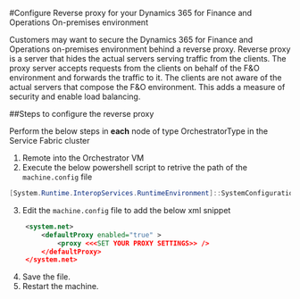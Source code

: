 #Configure Reverse proxy for your Dynamics 365 for Finance and Operations On-premises environment

Customers may want to secure the Dynamics 365 for Finance and Operations on-premises environment behind a reverse proxy. Reverse proxy is a server that hides the actual servers serving traffic from the clients. The proxy server accepts requests from the clients on behalf of the F&O environment and forwards the traffic to it. The clients are not aware of the actual servers that compose the F&O environment. This adds a measure of security and enable load balancing. 

##Steps to configure the reverse proxy

Perform the below steps in **each** node of type OrchestratorType in the Service Fabric cluster
1. Remote into the Orchestrator VM
2. Execute the below powershell script to retrive the path of the ```machine.config``` file

```Powershell
[System.Runtime.InteropServices.RuntimeEnvironment]::SystemConfigurationFile
```

3. Edit the ```machine.config``` file to add the below xml snippet

```XML
	<system.net>
		<defaultProxy enabled="true" >
			<proxy <<<SET YOUR PROXY SETTINGS>> />
	    </defaultProxy>
    </system.net>
```

4. Save the file.
5. Restart the machine.
